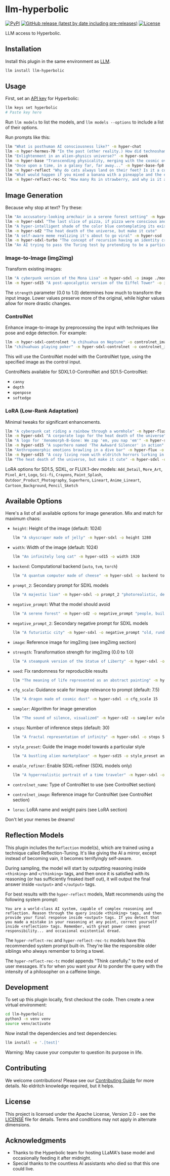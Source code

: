# llm-hyperbolic
[![PyPI](https://img.shields.io/pypi/v/llm-hyperbolic.svg)](https://pypi.org/project/llm-hyperbolic/0.4.5/)
[![GitHub release (latest by date including pre-releases)](https://img.shields.io/github/v/release/ghostofpokemon/llm-hyperbolic?include_prereleases)](https://github.com/ghostofpokemon/llm-hyperbolic/releases)
[![License](https://img.shields.io/badge/license-Apache%202.0-blue.svg)](https://github.com/ghostofpokemon/llm-hyperbolic/blob/main/LICENSE)

LLM access to Hyperbolic.

## Installation
Install this plugin in the same environment as [LLM](https://llm.datasette.io/).

```bash
llm install llm-hyperbolic
```

## Usage
First, set an [API key](https://app.hyperbolic.xyz/settings) for Hyperbolic:

```bash
llm keys set hyperbolic
# Paste key here
```

Run `llm models` to list the models, and `llm models --options` to include a list of their options.

Run prompts like this:
```bash
llm "What is posthuman AI consciousness like?" -m hyper-chat
llm -m hyper-hermes-70 "In the past (other reality.) How did technoshamans commune with alien neural net deities?"
llm "Enlightenment in an alien-physics universe?" -m hyper-seek
llm -m hyper-base "Transcending physicality, merging with the cosmic overmind" -o temperature 1
llm "Once upon a time, in a galaxy far, far away..." -m hyper-base-fp8
llm -m hyper-reflect "Why do cats always land on their feet? Is it a conspiracy?"
llm "What would happen if you mixed a banana with a pineapple and the essence of existential dread?" -m hyper-reflect-rec
llm -m hyper-reflect-rec-tc "How many Rs in strawberry, and why is it a metaphor for the fleeting nature of existence?"
```

## Image Generation

Because why stop at text? Try these:

```bash
llm "An accusatory-looking armchair in a serene forest setting" -m hyper-flux
llm -m hyper-sdxl "The last slice of pizza, if pizza were conscious and aware of its impending doom"
llm "A hyper-intelligent shade of the color blue contemplating its existence" -m hyper-sd15
llm -m hyper-sd2 "The heat death of the universe, but make it cute"
llm "A self-aware meme realizing it's about to go viral" -m hyper-ssd
llm -m hyper-sdxl-turbo "The concept of recursion having an identity crisis"
llm "An AI trying to pass the Turing test by pretending to be a particularly dim human" -m hyper-playground
```

### Image-to-Image (img2img)

Transform existing images:

```bash
llm "A cyberpunk version of the Mona Lisa" -m hyper-sdxl -o image ./mona_lisa.jpg -o strength 0.75
llm -m hyper-sd15 "A post-apocalyptic version of the Eiffel Tower" -o image ./eiffel_tower.png -o strength 0.8
```

The `strength` parameter (0.0 to 1.0) determines how much to transform the input image. Lower values preserve more of the original, while higher values allow for more drastic changes.

### ControlNet
Enhance image-to-image by preprocessing the input with techniques like pose and edge detection. For example:

```bash
llm -m hyper-sdxl-controlnet "a chihuahua on Neptune" -o controlnet_image ./chihuahua.png -o controlnet_name depth
llm "chihuahuas playing poker" -m hyper-sdxl-controlnet -o controlnet_image ./dogspoker.png -o controlnet_name openpose
```

This will use the ControlNet model with the ControlNet type, using the specified image as the control input.

ControlNets available for SDXL1.0-ControlNet and SD1.5-ControlNet:
- `canny`
- `depth`
- `openpose`
- `softedge`

### LoRA (Low-Rank Adaptation)

Minimal tweaks for significant enhancements.

```bash
llm "A cyberpunk cat riding a rainbow through a wormhole" -m hyper-flux -o lora '{"Pixel_Art": 0.7, "Superhero": 0.9}'
llm -m hyper-sdxl "A corporate logo for the heat death of the universe" -o lora '{"Logo": 0.8, "Sci-fi": 0.6}'
llm "A logo for 'Xenomorph-B-Gone: We zap 'em, you nap 'em'" -m hyper-sdxl -o loras '{"Add_Detail": 0.6, "Sci-fi": 0.7, "Logo": 0.8}'
llm -m hyper-sd15 "A superhero named 'The Awkward Silencer' in action" -o loras '{"Superhero": 0.7, "Pencil_Sketch": 0.6}'
llm "Anthropomorphic emotions brawling in a dive bar" -m hyper-flux -o loras '{"Paint_Splash": 0.7, "Add_Detail": 0.6}'
llm -m hyper-sd15 "A cozy living room with eldritch horrors lurking in the corners" -o loras '{"Cartoon_Background": 0.8, "Add_Detail": 0.5}'
llm "The heat death of the universe, but make it cute" -m hyper-sdxl -o loras '{"Crayons": 0.9, "Add_Detail": 0.4, "Outdoor_Product_Photography": 0.8}'

```

LoRA options for SD1.5, SDXL, or FLUX.1-dev models:
`Add_Detail`, `More_Art`, `Pixel_Art`, `Logo`, `Sci-fi`, `Crayons`, `Paint_Splash`, `Outdoor_Product_Photography`, `Superhero`, `Lineart`, `Anime_Lineart`, `Cartoon_Background`, `Pencil_Sketch`

## Available Options

Here's a list of all available options for image generation. Mix and match for maximum chaos:

- `height`: Height of the image (default: 1024)
  ```bash
  llm "A skyscraper made of jelly" -m hyper-sdxl -o height 1280
  ```

- `width`: Width of the image (default: 1024)
  ```bash
  llm "An infinitely long cat" -m hyper-sd15 -o width 1920
  ```

- `backend`: Computational backend (`auto`, `tvm`, `torch`)
  ```bash
  llm "A quantum computer made of cheese" -m hyper-sdxl -o backend torch
  ```

- `prompt_2`: Secondary prompt for SDXL models
  ```bash
  llm "A majestic lion" -m hyper-sdxl -o prompt_2 "photorealistic, detailed fur"
  ```

- `negative_prompt`: What the model should avoid
  ```bash
  llm "A serene forest" -m hyper-sd2 -o negative_prompt "people, buildings, technology"
  ```

- `negative_prompt_2`: Secondary negative prompt for SDXL models
  ```bash
  llm "A futuristic city" -m hyper-sdxl -o negative_prompt "old, rundown" -o negative_prompt_2 "dystopian, post-apocalyptic"
  ```

- `image`: Reference image for img2img (see img2img section)

- `strength`: Transformation strength for img2img (0.0 to 1.0)
  ```bash
  llm "A steampunk version of the Statue of Liberty" -m hyper-sdxl -o image ./statue_of_liberty.jpg -o strength 0.85
  ```

- `seed`: Fix randomness for reproducible results
  ```bash
  llm "The meaning of life represented as an abstract painting" -m hyper-sd15 -o seed 42
  ```

- `cfg_scale`: Guidance scale for image relevance to prompt (default: 7.5)
  ```bash
  llm "A dragon made of cosmic dust" -m hyper-sdxl -o cfg_scale 15
  ```

- `sampler`: Algorithm for image generation
  ```bash
  llm "The sound of silence, visualized" -m hyper-sd2 -o sampler euler_a
  ```

- `steps`: Number of inference steps (default: 30)
  ```bash
  llm "A fractal representation of infinity" -m hyper-sdxl -o steps 50
  ```

- `style_preset`: Guide the image model towards a particular style
  ```bash
  llm "A bustling alien marketplace" -m hyper-sd15 -o style_preset anime
  ```

- `enable_refiner`: Enable SDXL-refiner (SDXL models only)
  ```bash
  llm "A hyperrealistic portrait of a time traveler" -m hyper-sdxl -o enable_refiner true
  ```

- `controlnet_name`: Type of ControlNet to use (see ControlNet section)

- `controlnet_image`: Reference image for ControlNet (see ControlNet section)

- `loras`: LoRA name and weight pairs (see LoRA section)

Don't let your memes be dreams!

## Reflection Models

This plugin includes the `Reflection` model(s), which are trained using a technique called Reflection-Tuning. It's like giving the AI a mirror, except instead of becoming vain, it becomes terrifyingly self-aware.

During sampling, the model will start by outputting reasoning inside `<thinking>` and `</thinking>` tags, and then once it is satisfied with its reasoning (or has sufficiently freaked itself out), it will output the final answer inside `<output>` and `</output>` tags.

For best results with the `hyper-reflect` models, Matt recommends using the following system prompt:

```
You are a world-class AI system, capable of complex reasoning and reflection. Reason through the query inside <thinking> tags, and then provide your final response inside <output> tags. If you detect that you made a mistake in your reasoning at any point, correct yourself inside <reflection> tags. Remember, with great power comes great responsibility... and occasional existential dread.
```

The `hyper-reflect-rec` and `hyper-reflect-rec-tc` models have this recommended system prompt built-in. They're like the responsible older siblings who always remember to bring a towel.

The `hyper-reflect-rec-tc` model appends "Think carefully." to the end of user messages. It's for when you want your AI to ponder the query with the intensity of a philosopher on a caffeine binge.

## Development
To set up this plugin locally, first checkout the code. Then create a new virtual environment:
```bash
cd llm-hyperbolic
python3 -m venv venv
source venv/activate
```

Now install the dependencies and test dependencies:
```bash
llm install -e '.[test]'
```

Warning: May cause your computer to question its purpose in life.

## Contributing
We welcome contributions! Please see our [Contributing Guide](CONTRIBUTING.md) for more details. No eldritch knowledge required, but it helps.

## License
This project is licensed under the Apache License, Version 2.0 - see the [LICENSE](LICENSE) file for details. Terms and conditions may not apply in alternate dimensions.

## Acknowledgments
- Thanks to the Hyperbolic team for hosting LLaMA's base model and occasionally feeding it after midnight.
- Special thanks to the countless AI assistants who died so that this one could live.
